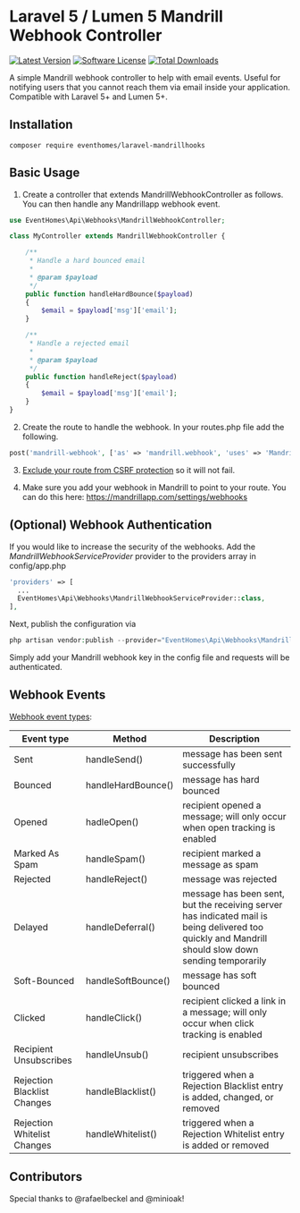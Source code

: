 # Laravel 5 / Lumen 5 Mandrill Webhook Controller
[![Latest Version](https://img.shields.io/github/release/eventhomes/laravel-mandrillhooks.svg?style=flat-square)](https://github.com/eventhomes/laravel-mandrillhooks/releases)
[![Software License](https://img.shields.io/badge/license-MIT-brightgreen.svg?style=flat-square)](LICENSE.md)
[![Total Downloads](https://img.shields.io/packagist/dt/eventhomes/laravel-mandrillhooks.svg?style=flat-square)](https://packagist.org/packages/eventhomes/laravel-mandrillhooks)

A simple Mandrill webhook controller to help with email events. Useful for notifying users that you cannot reach them via email inside your application. Compatible with Laravel 5+ and Lumen 5+.

## Installation
```composer require eventhomes/laravel-mandrillhooks```

## Basic Usage

1) Create a controller that extends MandrillWebhookController as follows. You can then handle any Mandrillapp webhook event.
```php
use EventHomes\Api\Webhooks\MandrillWebhookController;

class MyController extends MandrillWebhookController {

    /**
     * Handle a hard bounced email
     *
     * @param $payload
     */
    public function handleHardBounce($payload)
    {
        $email = $payload['msg']['email'];
    }

    /**
     * Handle a rejected email
     *
     * @param $payload
     */
    public function handleReject($payload)
    {
        $email = $payload['msg']['email'];
    }
}
```

2) Create the route to handle the webhook. In your routes.php file add the following.
```php
post('mandrill-webhook', ['as' => 'mandrill.webhook', 'uses' => 'MandrillController@handleWebHook']);
```
3) [Exclude your route from CSRF protection](https://laravel.com/docs/5.4/csrf#csrf-excluding-uris) so it will not fail.

4) Make sure you add your webhook in Mandrill to point to your route. You can do this here: https://mandrillapp.com/settings/webhooks

## (Optional) Webhook Authentication
If you would like to increase the security of the webhooks. Add the *MandrillWebhookServiceProvider* provider to the providers array in config/app.php

```php
'providers' => [
  ...
  EventHomes\Api\Webhooks\MandrillWebhookServiceProvider::class,
],
```

Next, publish the configuration via
```php
php artisan vendor:publish --provider="EventHomes\Api\Webhooks\MandrillWebhookServiceProvider"
```
Simply add your Mandrill webhook key in the config file and requests will be authenticated.

## Webhook Events
[Webhook event types](https://mandrill.zendesk.com/hc/en-us/articles/205583217-Introduction-to-Webhooks#event-types):

Event type              | Method             | Description
------------            |------------        |---------------
Sent	                | handleSend()       | message has been sent successfully
Bounced	                | handleHardBounce() | message has hard bounced
Opened	                | hadleOpen()        | recipient opened a message; will only occur when open tracking is enabled
Marked As Spam	        | handleSpam()       | recipient marked a message as spam
Rejected	            | handleReject()     | message was rejected
Delayed	                | handleDeferral()   | message has been sent, but the receiving server has indicated mail is being delivered too quickly and Mandrill should slow down sending temporarily
Soft-Bounced	        | handleSoftBounce() | message has soft bounced
Clicked	                | handleClick()      | recipient clicked a link in a message; will only occur when click tracking is enabled
Recipient Unsubscribes  | handleUnsub()      | recipient unsubscribes
Rejection Blacklist Changes	| handleBlacklist()  | triggered when a Rejection Blacklist entry is added, changed, or removed
Rejection Whitelist Changes	| handleWhitelist()  | triggered when a Rejection Whitelist entry is added or removed

## Contributors
Special thanks to @rafaelbeckel and @minioak!
